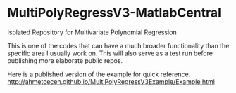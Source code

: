 MultiPolyRegressV3-MatlabCentral
================================

Isolated Repository for Multivariate Polynomial Regression

This is one of the codes that can have a much broader functionality than the specific area I usually work on. This will also serve as a test run before publishing more elaborate public repos.

Here is a published version of the example for quick reference.
http://ahmetcecen.github.io/MultiPolyRegressV3Example/Example.html
